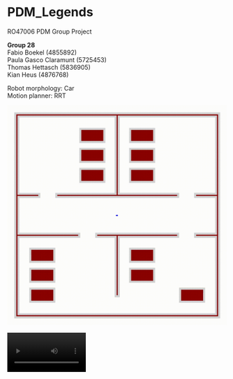 # PDM_Legends
RO47006 PDM Group Project

**Group 28**\
Fabio Boekel (4855892)\
Paula Gasco Claramunt (5725453)\
Thomas Hettasch (5836905)\
Kian Heus (4876768)

Robot morphology: Car\
Motion planner: RRT

![](tree3_fast.gif)

<video src='code/tree3_fast.mov' width=180/>